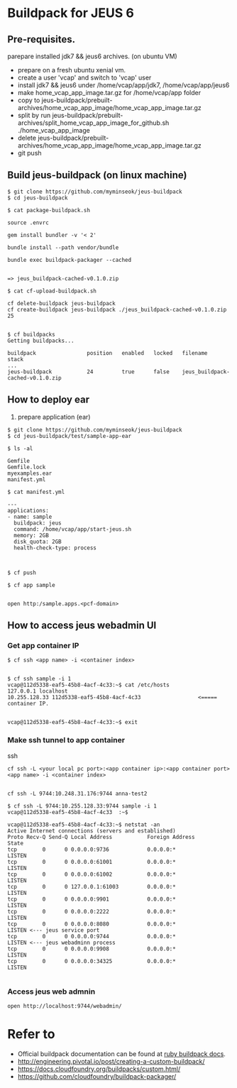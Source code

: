 # Buildpack for JEUS 6

## Pre-requisites.

 parepare installed jdk7 && jeus6 archives. (on ubuntu VM)
- prepare on a fresh ubuntu xenial vm. 
- create a user 'vcap' and switch to 'vcap' user
- install jdk7 && jeus6 under /home/vcap/app/jdk7, /home/vcap/app/jeus6
- make home_vcap_app_image.tar.gz for /home/vcap/app folder 
- copy to jeus-buildpack/prebuilt-archives/home_vcap_app_image/home_vcap_app_image.tar.gz
- split by run jeus-buildpack/prebuilt-archives/split_home_vcap_app_image_for_github.sh ./home_vcap_app_image
- delete jeus-buildpack/prebuilt-archives/home_vcap_app_image/home_vcap_app_image.tar.gz
- git push

## Build jeus-buildpack (on linux machine)

```
$ git clone https://github.com/myminseok/jeus-buildpack
$ cd jeus-buildpack

```

```
$ cat package-buildpack.sh

source .envrc

gem install bundler -v '< 2'

bundle install --path vendor/bundle

bundle exec buildpack-packager --cached


=> jeus_buildpack-cached-v0.1.0.zip

```


```
$ cat cf-upload-buildpack.sh

cf delete-buildpack jeus-buildpack
cf create-buildpack jeus-buildpack ./jeus_buildpack-cached-v0.1.0.zip 25


$ cf buildpacks
Getting buildpacks...

buildpack                position   enabled   locked   filename                                             stack
...
jeus-buildpack           24         true      false    jeus_buildpack-cached-v0.1.0.zip
```


## How to deploy ear

1. prepare application (ear)

```
$ git clone https://github.com/myminseok/jeus-buildpack
$ cd jeus-buildpack/test/sample-app-ear

$ ls -al

Gemfile
Gemfile.lock
myexamples.ear
manifest.yml

$ cat manifest.yml

---
applications:
- name: sample
  buildpack: jeus
  command: /home/vcap/app/start-jeus.sh
  memory: 2GB
  disk_quota: 2GB
  health-check-type: process



$ cf push

$ cf app sample


open http:/sample.apps.<pcf-domain>

```

## How to access jeus webadmin UI

### Get app container IP
```
$ cf ssh <app name> -i <container index>


$ cf ssh sample -i 1
vcap@112d5338-eaf5-45b8-4acf-4c33:~$ cat /etc/hosts
127.0.0.1 localhost
10.255.128.33 112d5338-eaf5-45b8-4acf-4c33                  <===== container IP.
  

vcap@112d5338-eaf5-45b8-4acf-4c33:~$ exit

```

### Make ssh tunnel to app container
ssh
```
cf ssh -L <your local pc port>:<app container ip>:<app container port> <app name> -i <container index>


cf ssh -L 9744:10.248.31.176:9744 anna-test2

$ cf ssh -L 9744:10.255.128.33:9744 sample -i 1   
vcap@112d5338-eaf5-45b8-4acf-4c33  :~$

vcap@112d5338-eaf5-45b8-4acf-4c33:~$ netstat -an
Active Internet connections (servers and established)
Proto Recv-Q Send-Q Local Address           Foreign Address         State
tcp        0      0 0.0.0.0:9736            0.0.0.0:*               LISTEN
tcp        0      0 0.0.0.0:61001           0.0.0.0:*               LISTEN
tcp        0      0 0.0.0.0:61002           0.0.0.0:*               LISTEN
tcp        0      0 127.0.0.1:61003         0.0.0.0:*               LISTEN
tcp        0      0 0.0.0.0:9901            0.0.0.0:*               LISTEN
tcp        0      0 0.0.0.0:2222            0.0.0.0:*               LISTEN
tcp        0      0 0.0.0.0:8080            0.0.0.0:*               LISTEN <--- jeus service port
tcp        0      0 0.0.0.0:9744            0.0.0.0:*               LISTEN <--- jeus webadminn process
tcp        0      0 0.0.0.0:9908            0.0.0.0:*               LISTEN
tcp        0      0 0.0.0.0:34325           0.0.0.0:*               LISTEN


```

### Access jeus web admnin
```
open http://localhost:9744/webadmin/

```
 

# Refer to 
- Official buildpack documentation can be found at [ruby buildpack docs](http://docs.cloudfoundry.org/buildpacks/ruby/index.html).
- http://engineering.pivotal.io/post/creating-a-custom-buildpack/
- https://docs.cloudfoundry.org/buildpacks/custom.html/
- https://github.com/cloudfoundry/buildpack-packager/




